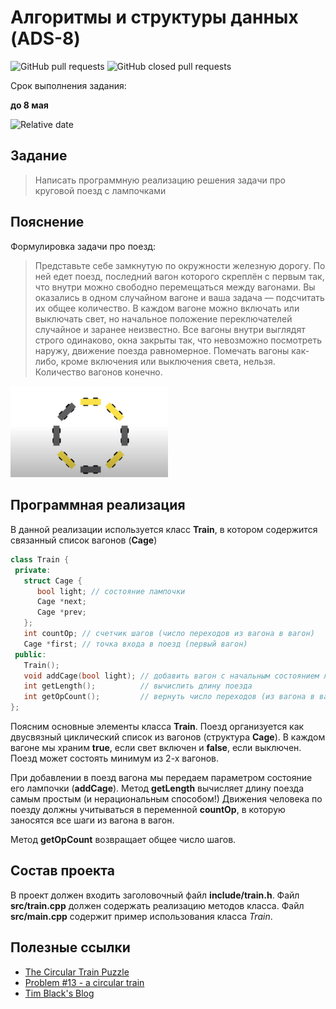 # Алгоритмы и структуры данных (ADS-8)

![GitHub pull requests](https://img.shields.io/github/issues-pr/NNTU-CS/ADS-8)
![GitHub closed pull requests](https://img.shields.io/github/issues-pr-closed/NNTU-CS/ADS-8)

Срок выполнения задания:

**до 8 мая** 

![Relative date](https://img.shields.io/date/1652043600)

## Задание

> Написать программную реализацию решения задачи про круговой поезд с лампочками

## Пояснение

Формулировка задачи про поезд:

> Представьте себе замкнутую по окружности железную дорогу. По ней едет поезд, последний вагон которого скреплён с первым так, что внутри можно свободно перемещаться между вагонами. Вы оказались в одном случайном вагоне и ваша задача — подсчитать их общее количество. В каждом вагоне можно включать или выключать свет, но начальное положение переключателей случайное и заранее неизвестно. Все вагоны внутри выглядят строго одинаково, окна закрыты так, что невозможно посмотреть наружу, движение поезда равномерное. Помечать вагоны как-либо, кроме включения или выключения света, нельзя. Количество вагонов конечно.

<img src="./images/train.png" alt="train" width="50%"/>

## Программная реализация

В данной реализации используется класс **Train**, в котором содержится связанный список вагонов (**Cage**)

```cpp
class Train {
 private:
   struct Cage {
      bool light; // состояние лампочки
      Cage *next;
      Cage *prev;
   };
   int countOp; // счетчик шагов (число переходов из вагона в вагон)
   Cage *first; // точка входа в поезд (первый вагон)
 public:
   Train(); 
   void addCage(bool light); // добавить вагон с начальным состоянием лампочки
   int getLength();          // вычислить длину поезда
   int getOpCount();         // вернуть число переходов (из вагона в вагон)
};
```

Поясним основные элементы класса **Train**. Поезд организуется как двусвязный циклический список из вагонов (структура **Cage**). В каждом вагоне мы храним **true**, если свет включен и **false**, если выключен. Поезд может состоять минимум из 2-х вагонов.

При добавлении в поезд вагона мы передаем параметром состояние его лампочки (**addCage**). Метод **getLength** вычисляет длину поезда самым простым (и нерациональным способом!) Движения человека по поезду должны учитываться в переменной **countOp**, в которую заносятся все шаги из вагона в вагон.

Метод **getOpCount** возвращает общее число шагов. 

## Состав проекта

В проект должен входить заголовочный файл **include/train.h**.
Файл **src/train.cpp** должен содержать реализацию методов класса.
Файл **src/main.cpp** содержит пример использования класса *Train*.

## Полезные ссылки

- [The Circular Train Puzzle](https://www.youtube.com/watch?v=y5TExT6QNCc)
- [Problem #13 - a circular train](http://mathspp.blogspot.com/2019/01/problem-13-circular-train.html)
- [Tim Black's Blog](http://math.uchicago.edu/~timblack/blog/train.html)